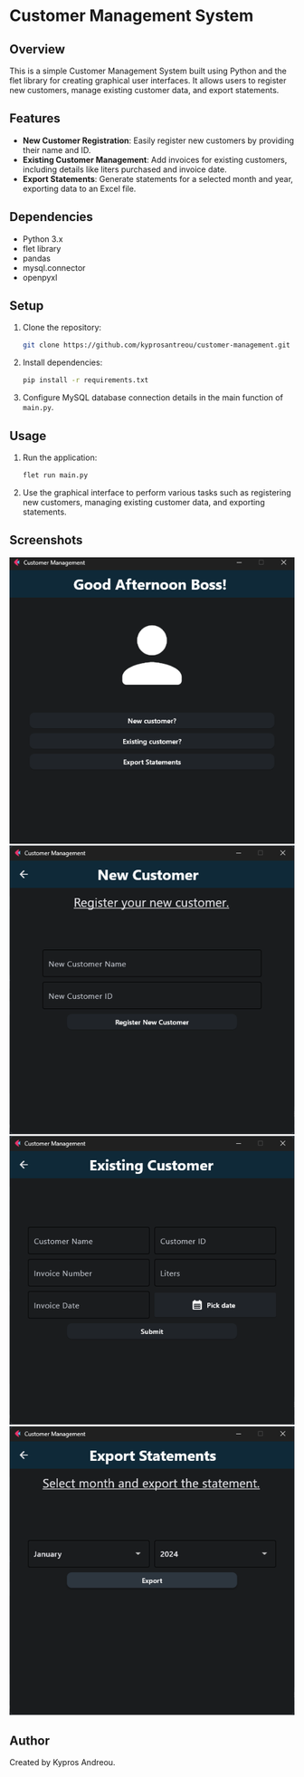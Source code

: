 # Customer Management System

## Overview
This is a simple Customer Management System built using Python and the flet library for creating graphical user interfaces. It allows users to register new customers, manage existing customer data, and export statements.

## Features
- **New Customer Registration**: Easily register new customers by providing their name and ID.
- **Existing Customer Management**: Add invoices for existing customers, including details like liters purchased and invoice date.
- **Export Statements**: Generate statements for a selected month and year, exporting data to an Excel file.

## Dependencies
- Python 3.x
- flet library
- pandas
- mysql.connector
- openpyxl

## Setup
1. Clone the repository:
    ```bash
    git clone https://github.com/kyprosantreou/customer-management.git
    ```
2. Install dependencies:
    ```bash
    pip install -r requirements.txt
    ```
3. Configure MySQL database connection details in the main function of `main.py`.

## Usage
1. Run the application:
    ```bash
    flet run main.py
    ```
2. Use the graphical interface to perform various tasks such as registering new customers, managing existing customer data, and exporting statements.

## Screenshots
![Screenshot 1](screenshots/1.png) ![Screenshot 2](screenshots/2.png)
![Screenshot 3](screenshots/4.png) ![Screenshot 4](screenshots/3.png)

## Author

Created by Kypros Andreou.

